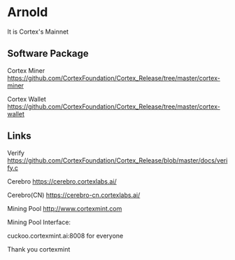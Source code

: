 # Arnold
It is Cortex's Mainnet

## Software Package

Cortex Miner
https://github.com/CortexFoundation/Cortex_Release/tree/master/cortex-miner

Cortex Wallet
https://github.com/CortexFoundation/Cortex_Release/tree/master/cortex-wallet


## Links

Verify
https://github.com/CortexFoundation/Cortex_Release/blob/master/docs/verify.c

Cerebro
https://cerebro.cortexlabs.ai/

Cerebro(CN)
https://cerebro-cn.cortexlabs.ai/

Mining Pool
http://www.cortexmint.com

Mining Pool Interface:

cuckoo.cortexmint.ai:8008 for everyone

Thank you cortexmint
